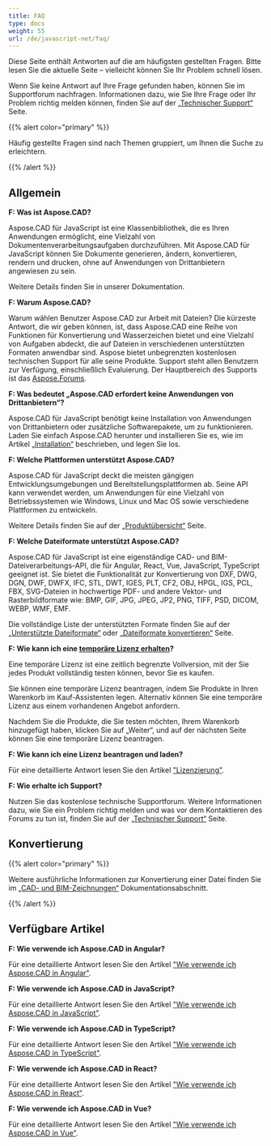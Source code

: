 ```yaml
---
title: FAQ
type: docs
weight: 55
url: /de/javascript-net/faq/
---
```


Diese Seite enthält Antworten auf die am häufigsten gestellten Fragen. Bitte lesen Sie die aktuelle Seite – vielleicht können Sie Ihr Problem schnell lösen.

Wenn Sie keine Antwort auf Ihre Frage gefunden haben, können Sie im Supportforum nachfragen. Informationen dazu, wie Sie Ihre Frage oder Ihr Problem richtig melden können, finden Sie auf der [„Technischer Support“](/de/cad/javascript-net/technical-support) Seite.

{{% alert color="primary" %}}

Häufig gestellte Fragen sind nach Themen gruppiert, um Ihnen die Suche zu erleichtern.

{{% /alert %}}

## **Allgemein**

**F: Was ist Aspose.CAD?**

Aspose.CAD für JavaScript ist eine Klassenbibliothek, die es Ihren Anwendungen ermöglicht, eine Vielzahl von Dokumentenverarbeitungsaufgaben durchzuführen. Mit Aspose.CAD für JavaScript können Sie Dokumente generieren, ändern, konvertieren, rendern und drucken, ohne auf Anwendungen von Drittanbietern angewiesen zu sein.

Weitere Details finden Sie in unserer Dokumentation.

**F: Warum Aspose.CAD?**

Warum wählen Benutzer Aspose.CAD zur Arbeit mit Dateien? Die kürzeste Antwort, die wir geben können, ist, dass Aspose.CAD eine Reihe von Funktionen für Konvertierung und Wasserzeichen bietet und eine Vielzahl von Aufgaben abdeckt, die auf Dateien in verschiedenen unterstützten Formaten anwendbar sind. Aspose bietet unbegrenzten kostenlosen technischen Support für alle seine Produkte. Support steht allen Benutzern zur Verfügung, einschließlich Evaluierung. Der Hauptbereich des Supports ist das [Aspose.Forums](https://forum.aspose.com/c/cad/19).

**F: Was bedeutet „Aspose.CAD erfordert keine Anwendungen von Drittanbietern“?**

Aspose.CAD für JavaScript benötigt keine Installation von Anwendungen von Drittanbietern oder zusätzliche Softwarepakete, um zu funktionieren. Laden Sie einfach Aspose.CAD herunter und installieren Sie es, wie im Artikel [„Installation“](/de/cad/javascript-net/installation/) beschrieben, und legen Sie los.

**F: Welche Plattformen unterstützt Aspose.CAD?**

Aspose.CAD für JavaScript deckt die meisten gängigen Entwicklungsumgebungen und Bereitstellungsplattformen ab. Seine API kann verwendet werden, um Anwendungen für eine Vielzahl von Betriebssystemen wie Windows, Linux und Mac OS sowie verschiedene Plattformen zu entwickeln.

Weitere Details finden Sie auf der [„Produktübersicht“](/de/cad/javascript-net/product-overview/) Seite.

**F: Welche Dateiformate unterstützt Aspose.CAD?**

Aspose.CAD für JavaScript ist eine eigenständige CAD- und BIM-Dateiverarbeitungs-API, die für Angular, React, Vue, JavaScript, TypeScript geeignet ist. Sie bietet die Funktionalität zur Konvertierung von DXF, DWG, DGN, DWF, DWFX, IFC, STL, DWT, IGES, PLT, CF2, OBJ, HPGL, IGS, PCL, FBX, SVG-Dateien in hochwertige PDF- und andere Vektor- und Rasterbildformate wie: BMP, GIF, JPG, JPEG, JP2, PNG, TIFF, PSD, DICOM, WEBP, WMF, EMF.

Die vollständige Liste der unterstützten Formate finden Sie auf der [„Unterstützte Dateiformate“](/de/cad/javascript-net/supported-file-formats/) oder [„Dateiformate konvertieren“](/de/cad/javascript-net/converting-file-formats/) Seite.

**F: Wie kann ich eine [temporäre Lizenz erhalten](https://purchase.aspose.com/temporary-license/)?**

Eine temporäre Lizenz ist eine zeitlich begrenzte Vollversion, mit der Sie jedes Produkt vollständig testen können, bevor Sie es kaufen.

Sie können eine temporäre Lizenz beantragen, indem Sie Produkte in Ihren Warenkorb im Kauf-Assistenten legen. Alternativ können Sie eine temporäre Lizenz aus einem vorhandenen Angebot anfordern.

Nachdem Sie die Produkte, die Sie testen möchten, Ihrem Warenkorb hinzugefügt haben, klicken Sie auf „Weiter“, und auf der nächsten Seite können Sie eine temporäre Lizenz beantragen.

**F: Wie kann ich eine Lizenz beantragen und laden?**

Für eine detaillierte Antwort lesen Sie den Artikel ["Lizenzierung"](/de/cad/javascript-net/licensing/).

**F: Wie erhalte ich Support?**

Nutzen Sie das kostenlose technische Supportforum. Weitere Informationen dazu, wie Sie ein Problem richtig melden und was vor dem Kontaktieren des Forums zu tun ist, finden Sie auf der [„Technischer Support“](/de/cad/javascript-net/technical-support) Seite.

## **Konvertierung**

{{% alert color="primary" %}}

Weitere ausführliche Informationen zur Konvertierung einer Datei finden Sie im [„CAD- und BIM-Zeichnungen“](/de/cad/javascript-net/cad-and-bim-drawings/) Dokumentationsabschnitt.

{{% /alert %}}

## **Verfügbare Artikel**

**F: Wie verwende ich Aspose.CAD in Angular?**

Für eine detaillierte Antwort lesen Sie den Artikel ["Wie verwende ich Aspose.CAD in Angular"](/de/cad/javascript-net/how-to-use-aspose-cad-in-angular/).

**F: Wie verwende ich Aspose.CAD in JavaScript?**

Für eine detaillierte Antwort lesen Sie den Artikel ["Wie verwende ich Aspose.CAD in JavaScript"](/de/cad/javascript-net/how-to-run-aspose-cad-in-javascript/).

**F: Wie verwende ich Aspose.CAD in TypeScript?**

Für eine detaillierte Antwort lesen Sie den Artikel ["Wie verwende ich Aspose.CAD in TypeScript"](/de/cad/javascript-net/how-to-use-aspose-cad-in-typescript/).

**F: Wie verwende ich Aspose.CAD in React?**

Für eine detaillierte Antwort lesen Sie den Artikel ["Wie verwende ich Aspose.CAD in React"](/de/cad/javascript-net/how-to-use-aspose-cad-in-react/).

**F: Wie verwende ich Aspose.CAD in Vue?**

Für eine detaillierte Antwort lesen Sie den Artikel ["Wie verwende ich Aspose.CAD in Vue"](/de/cad/javascript-net/how-to-use-aspose-cad-in-vue/).

